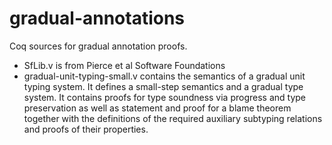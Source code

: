 gradual-annotations
===================

Coq sources for gradual annotation proofs.

* SfLib.v
  is from Pierce et al Software Foundations
* gradual-unit-typing-small.v
  contains the semantics of a gradual unit typing system.
  It defines a small-step semantics and a gradual type system.
  It contains proofs for type soundness via progress and type preservation
  as well as statement and proof for a blame theorem together with
  the definitions of the required auxiliary subtyping relations
  and proofs of their properties.
